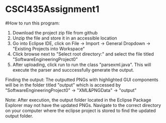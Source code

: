# CSCI435Assignment1

#How to run this program:
1. Download the project zip file from github
2. Unzip the file and store it in an accessible location
3. Go into Eclipse IDE, click on File -> Import -> General Dropdown -> "Existing Projects into Workspace"
4. Click browse next to "Select root directory:" and select the file titled "SoftwareEngineeringProject0"
5. After uploading, click run to run the class "parsexml.java". This will execute the parser and succcessfully generate the output.

Finding the output: The outputted PNGs with highlighted GUI components will be in the folder titled "output" which is accessed by "SoftwareEngineeringProject0" -> "XML&PNGData" -> "output"

Note: After execution, the output folder located in the Eclipse Package Explorer may not have the updated PNGs. Navigate to the correct directory on your computer where the eclipse project is stored to find the updated output folder.
